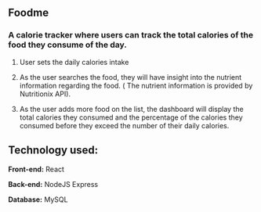 ## Foodme 
### A calorie tracker where users can track the total calories of the food they consume of the day.

1. User sets the daily calories intake

2. As the user searches the food, they will have insight into the nutrient information regarding the food. ( The nutrient information is provided by Nutritionix API). 

3. As the user adds more food on the list, the dashboard will display the total calories they consumed and the percentage of the calories they consumed before they exceed the number of their daily calories.


## Technology used:

**Front-end:**
React

**Back-end:**
NodeJS
Express

**Database:**
MySQL
